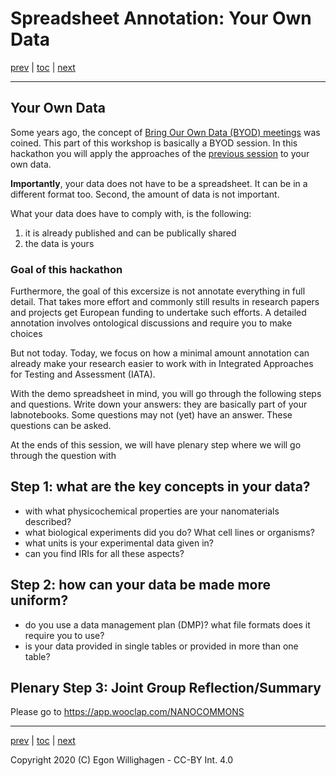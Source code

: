 # Spreadsheet Annotation: Your Own Data

[prev](SpreadsheetAnnotation.md) | [toc](./README.md) | [next](Findable.md)

---

## Your Own Data

Some years ago, the concept of [Bring Our Own Data (BYOD) meetings](https://www.dtls.nl/fair-data/byod/)
was coined. This part of this workshop is basically a BYOD session. In this hackathon you will apply the
approaches of the [previous session](SpreadsheetAnnotation.md) to your own data.

**Importantly**, your data does not have to be a spreadsheet. It can be in a different format too.
Second, the amount of data is not important.

What your data does have to comply with, is the following:

1. it is already published and can be publically shared
2. the data is yours

### Goal of this hackathon

Furthermore, the goal of this excersize is not annotate everything in full detail. That takes more
effort and commonly still results in research papers and projects get European funding to undertake
such efforts. A detailed annotation involves ontological discussions and require you to make
choices

But not today. Today, we focus on how a minimal amount annotation can already make your research easier
to work with in Integrated Approaches for Testing and Assessment (IATA).

With the demo spreadsheet in mind, you will go through the following steps and questions. Write
down your answers: they are basically part of your labnotebooks. Some questions may not (yet) have
an answer. These questions can be asked.

At the ends of this session, we will have plenary step where we will go through the question
with 

## Step 1: what are the key concepts in your data?

 * with what physicochemical properties are your nanomaterials described?
 * what biological experiments did you do? What cell lines or organisms?
 * what units is your experimental data given in?
 * can you find IRIs for all these aspects?

## Step 2: how can your data be made more uniform?

 * do you use a data management plan (DMP)? what file formats does it require you to use?
 * is your data provided in single tables or provided in more than one table?

## Plenary Step 3: Joint Group Reflection/Summary

Please go to https://app.wooclap.com/NANOCOMMONS

---

[prev](SpreadsheetAnnotation.md) | [toc](./README.md) | [next](Findable.md)

Copyright 2020 (C) Egon Willighagen - CC-BY Int. 4.0
